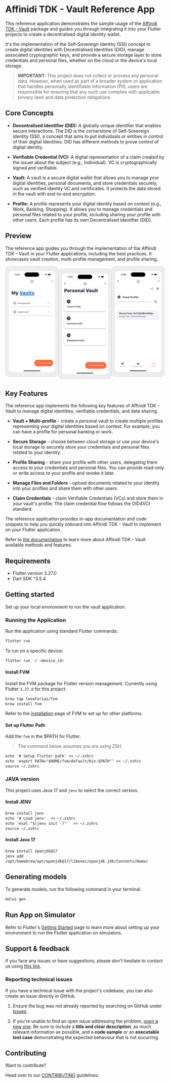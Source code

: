 # Affinidi TDK - Vault Reference App

This reference application demonstrates the sample usage of the [Affinidi TDK - Vault](https://pub.dev/packages/affinidi_tdk_vault) package and guides you through integrating it into your Flutter projects to create a decentralised digital identity wallet.

It's the implementation of the Self-Sovereign Identity (SSI) concept to create digital identities with Decentralised Identities (DID), manage associated cryptographic keys, and provide a secure storage layer to store credentials and personal files, whether on the cloud or the device's local storage.

> **IMPORTANT:** 
> This project does not collect or process any personal data. However, when used as part of a broader system or application that handles personally identifiable information (PII), users are responsible for ensuring that any such use complies with applicable privacy laws and data protection obligations.

## Core Concepts

- **Decentralised Identifier (DID):** A globally unique identifier that enables secure interactions. The DID is the cornerstone of Self-Sovereign Identity (SSI), a concept that aims to put individuals or entities in control of their digital identities. DID has different methods to prove control of digital identity.

- **Verifiable Credential (VC):** A digital representation of a claim created by the issuer about the subject (e.g., Individual). VC is cryptographically signed and verifiable.

- **Vault:** A vault is a secure digital wallet that allows you to manage your digital identities, personal documents, and store credentials securely, such as verified identity VC and certificates. It protects the data stored in the vault with end-to-end encryption.

- **Profile:** A profile represents your digital identity based on context (e.g., Work, Banking, Shopping). It allows you to manage credentials and personal files related to your profile, including sharing your profile with other users. Each profile has its own Decentralised Identifier (DID).

## Preview

The reference app guides you through the implementation of the Affinidi TDK - Vault in your Flutter applications, including the best practices. It showcases vault creation, multi-profile management, and profile sharing.

![screenshots](assets/docs/screenshots.png)

## Key Features

The reference app implements the following key features of Affinidi TDK - Vault to manage digital identities, verifiable credentials, and data sharing.

- **Vault + Multi-profile** - create a personal vault to create multiple profiles representing your digital identities based on context. For example, you can have a profile for personal banking or work.

- **Secure Storage** - choose between cloud storage or use your device's local storage to securely store your credentials and personal files related to your identity.

- **Profile Sharing** - share your profile with other users, delegating them access to your credentials and personal files. You can provide read-only or write access to your profile and revoke it later.

- **Manage Files and Folders** - upload documents related to your identity into your profiles and share them with other users.

- **Claim Credentials** - claim Verifiable Credentials (VCs) and store them in your vault's profile. The claim credential flow follows the OID4VCI standard.

The reference application provides in-app documentation and code snippets to help you quickly onboard into Affinidi TDK - Vault to implement on your Flutter application.

Refer to [the documentation](https://docs.affinidi.com/dev-tools/affinidi-tdk/dart/libraries/vault/) to learn more about Affinidi TDK - Vault available methods and features.

## Requirements

- Flutter version 3.27.0
- Dart SDK ^3.5.4

## Getting started

Set up your local environment to run the vault application.

### Running the Application

Run the application using standard Flutter commands:

```bash
flutter run
```

To run on a specific device:

```bash
flutter run -d <device_id>
```

#### Install FVM

Install the FVM package for Flutter version management. Currently using Flutter `3.27.0` for this project.

```
brew tap leoafarias/fvm
brew install fvm
```

Refer to the [installation](https://fvm.app/documentation/getting-started/installation) page of FVM to set up for other platforms.

#### Set up Flutter Path

Add the `fvm` in the $PATH for Flutter.

> The command below assumes you are using ZSH.

```
echo '# Setup Flutter path' >> ~/.zshrc
echo 'export PATH="$HOME/fvm/default/bin:$PATH"' >> ~/.zshrc
source ~/.zshrc
```

### JAVA version

This project uses Java 17 and `jenv` to select the correct version.

#### Install JENV

```
brew install jenv
echo '# Load jenv'  >> ~/.zshrc
echo 'eval "$(jenv init -)"'  >> ~/.zshrc
source ~/.zshrc
```

#### Install Java 17

```
brew install openjdk@17
jenv add /opt/homebrew/opt/openjdk@17/libexec/openjdk.jdk/Contents/Home/
```

## Generating models

To generate models, run the following command in your terminal:

```bash
melos gen
```

## Run App on Simulator

Refer to Flutter's [Getting Started](https://docs.flutter.dev/get-started/install) page to learn more about setting up your environment to run the Flutter application on simulators.

## Support & feedback

If you face any issues or have suggestions, please don't hesitate to contact us using [this link](https://share.hsforms.com/1i-4HKZRXSsmENzXtPdIG4g8oa2v).

### Reporting technical issues

If you have a technical issue with the project's codebase, you can also create an issue directly in GitHub.

1. Ensure the bug was not already reported by searching on GitHub under
   [Issues](https://github.com/affinidi/affinidi-tdk-vault-reference-app/issues).

2. If you're unable to find an open issue addressing the problem,
   [open a new one](https://github.com/affinidi/affinidi-tdk-vault-reference-app/issues/new).
   Be sure to include a **title and clear description**, as much relevant information as possible,
   and a **code sample** or an **executable test case** demonstrating the expected behaviour that is not occurring.

## Contributing

Want to contribute?

Head over to our [CONTRIBUTING](https://github.com/affinidi/affinidi-tdk-vault-reference-app/blob/main/CONTRIBUTING.md) guidelines.
